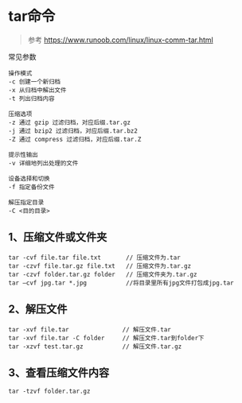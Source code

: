 # tar命令

> 参考 https://www.runoob.com/linux/linux-comm-tar.html

常见参数
```
操作模式
-c 创建一个新归档
-x 从归档中解出文件
-t 列出归档内容

压缩选项
-z 通过 gzip 过滤归档，对应后缀.tar.gz
-j 通过 bzip2 过滤归档，对应后缀.tar.bz2
-Z 通过 compress 过滤归档，对应后缀.tar.Z

提示性输出
-v 详细地列出处理的文件

设备选择和切换
-f 指定备份文件

解压指定目录
-C <目的目录>
```

## 1、压缩文件或文件夹
```
tar -cvf file.tar file.txt       // 压缩文件为.tar
tar -czvf file.tar.gz file.txt   // 压缩文件为.tar.gz
tar -czvf folder.tar.gz folder   // 压缩文件夹为.tar.gz
tar –cvf jpg.tar *.jpg		     //将目录里所有jpg文件打包成jpg.tar
```

## 2、解压文件
```
tar -xvf file.tar               // 解压文件.tar
tar -xvf file.tar -C folder     // 解压文件.tar到folder下
tar -xzvf test.tar.gz           // 解压文件.tar.gz
```

## 3、查看压缩文件内容
```
tar -tzvf folder.tar.gz
```

